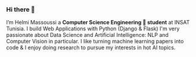 ### Hi there 👋
I’m Helmi Massoussi a **Computer Science Engineering 💼 student**  at INSAT Tunisia.
I build Web Applications with Python (Django & Flask)
I'm very passionate about Data Science and Artificial Intelligence: NLP and Computer Vision in particular.
I like turning machine learning papers into code & I enjoy doing research to pursue my interests in hot AI topics.
<!--
**h3lmii/h3lmii** is a ✨ _special_ ✨ repository because its `README.md` (this file) appears on your GitHub profile.
![<Badge Name>](https://img.shields.io/badge/<Badge Text>-<Background Color>?style=for-the-badge&logo=<Icon Name>&logoColor=<Logo Color>)

Here are some ideas to get you started:

- 🔭 I’m currently working on ...
- 🌱 I’m currently learning ...
- 👯 I’m looking to collaborate on ...
- 🤔 I’m looking for help with ...
- 💬 Ask me about ...
- 📫 How to reach me: ...
- 😄 Pronouns: ...
- ⚡ Fun fact: ...
-->
